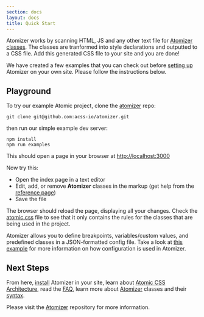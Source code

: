 ```yaml
---
section: docs
layout: docs
title: Quick Start
---
```


Atomizer works by scanning HTML, JS and any other text file for [Atomizer classes](./guides/atomizer-classes.html). The classes are tranformed into style declarations and outputted to a CSS file. Add this generated CSS file to your site and you are done!

We have created a few examples that you can check out before [setting up](./installation.html) Atomizer on your own site. Please follow the instructions below.

## Playground

To try our example Atomic project, clone the [atomizer](https://github.com/acss-io/atomizer) repo:

```shell
git clone git@github.com:acss-io/atomizer.git
```

then run our simple example dev server:

```shell
npm install
npm run examples
```

This should open a page in your browser at [http://localhost:3000](http://localhost:3000)

Now try this:

- Open the index page in a text editor
- Edit, add, or remove **Atomizer** classes in the markup (get help from the [reference page](/reference))
- Save the file

The browser should reload the page, displaying all your changes. Check the [atomic.css](http://localhost:3000/css/atomic.css) file to see that it only contains the rules for the classes that are being used in the project.

<p class="noteBox info">Atomizer allows you to define breakpoints, variables/custom values, and predefined classes in a JSON-formatted config file. Take a look at <a href="https://github.com/acss-io/atomizer/blob/master/examples/config/atomizer.js">this example</a> for more information on how configuration is used in Atomizer.</p>

## Next Steps

From here, [install](./installation.html) Atomizer in your site, learn about [Atomic CSS Architecture](/thinking-in-atomic.html), read the [FAQ](/frequently-asked-questions.html), learn more about [Atomizer](/guides/atomizer-classes.html) classes and their [syntax](/guides/syntax.html).

Please visit the [Atomizer](https://github.com/acss-io/atomizer) repository for more information.
